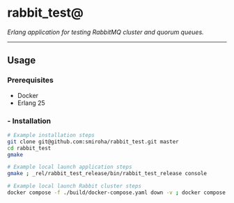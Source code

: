 # rabbit_test@
_Erlang application for testing RabbitMQ cluster and quorum queues._

---
## Usage
### Prerequisites
- Docker
- Erlang 25

### - Installation
```sh
# Example installation steps
git clone git@github.com:smiroha/rabbit_test.git master
cd rabbit_test
gmake
```

```sh
# Example local launch application steps
gmake ; _rel/rabbit_test_release/bin/rabbit_test_release console
```

```sh
# Example local launch Rabbit cluster steps
docker compose -f ./build/docker-compose.yaml down -v ; docker compose -f ./build/docker-compose.yaml up
```
